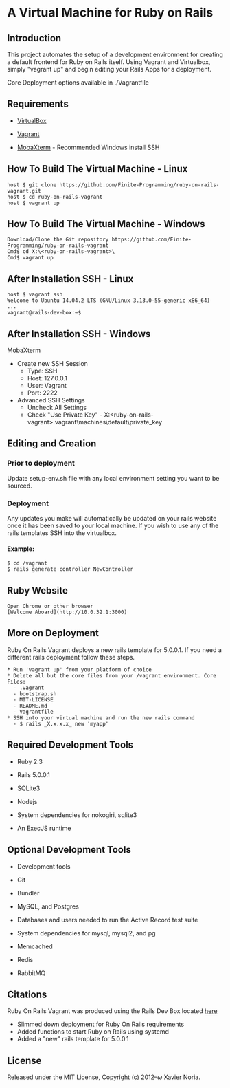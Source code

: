 # A Virtual Machine for Ruby on Rails

## Introduction

This project automates the setup of a development environment for creating a default frontend for Ruby on Rails itself. Using Vagrant and Virtualbox, simply "vagrant up" and begin editing your Rails Apps for a deployment.

Core Deployment options available in ./Vagrantfile

## Requirements

* [VirtualBox](https://www.virtualbox.org)

* [Vagrant](http://vagrantup.com)

* [MobaXterm](http://mobaxterm.mobatek.net/) - Recommended Windows install SSH

## How To Build The Virtual Machine - Linux

    host $ git clone https://github.com/Finite-Programming/ruby-on-rails-vagrant.git
    host $ cd ruby-on-rails-vagrant
    host $ vagrant up

## How To Build The Virtual Machine - Windows

    Download/Clone the Git repository https://github.com/Finite-Programming/ruby-on-rails-vagrant
    Cmd$ cd X:\<ruby-on-rails-vagrant>\
    Cmd$ vagrant up

## After Installation SSH - Linux

    host $ vagrant ssh
    Welcome to Ubuntu 14.04.2 LTS (GNU/Linux 3.13.0-55-generic x86_64)
    ...
    vagrant@rails-dev-box:~$


## After Installation SSH - Windows

MobaXterm
* Create new SSH Session
  - Type: SSH
  - Host: 127.0.0.1
  - User: Vagrant
  - Port: 2222
* Advanced SSH Settings
  - Uncheck All Settings
  - Check "Use Private Key" - X:\<ruby-on-rails-vagrant>\.vagrant\machines\default\private_key

## Editing and Creation

### Prior to deployment
Update setup-env.sh file with any local environment setting you want to be sourced.
### Deployment
Any updates you make will automatically be updated on your rails website once it
has been saved to your local machine. If you wish to use any of the rails templates
SSH into the virtualbox.

#### Example:
    $ cd /vagrant
    $ rails generate controller NewController

## Ruby Website

    Open Chrome or other browser
    [Welcome Aboard](http://10.0.32.1:3000)

## More on Deployment
Ruby On Rails Vagrant deploys a new rails template for 5.0.0.1. If you need a different
rails deployment follow these steps.

    * Run 'vagrant up' from your platform of choice
    * Delete all but the core files from your /vagrant environment. Core Files:
      - .vagrant
      - bootstrap.sh
      - MIT-LICENSE
      - README.md
      - Vagrantfile
    * SSH into your virtual machine and run the new rails command
      - $ rails _X.x.x.x_ new 'myapp'

## Required Development Tools

* Ruby 2.3

* Rails 5.0.0.1

* SQLite3

* Nodejs

* System dependencies for nokogiri, sqlite3

* An ExecJS runtime


## Optional Development Tools

* Development tools

* Git

* Bundler

* MySQL, and Postgres

* Databases and users needed to run the Active Record test suite

* System dependencies for mysql, mysql2, and pg

* Memcached

* Redis

* RabbitMQ

## Citations
Ruby On Rails Vagrant was produced using the Rails Dev Box located [here](https://github.com/rails/rails-dev-box)
* Slimmed down deployment for Ruby On Rails requirements
* Added functions to start Ruby on Rails using systemd
* Added a "new" rails template for 5.0.0.1

## License

Released under the MIT License, Copyright (c) 2012–<i>ω</i> Xavier Noria.
